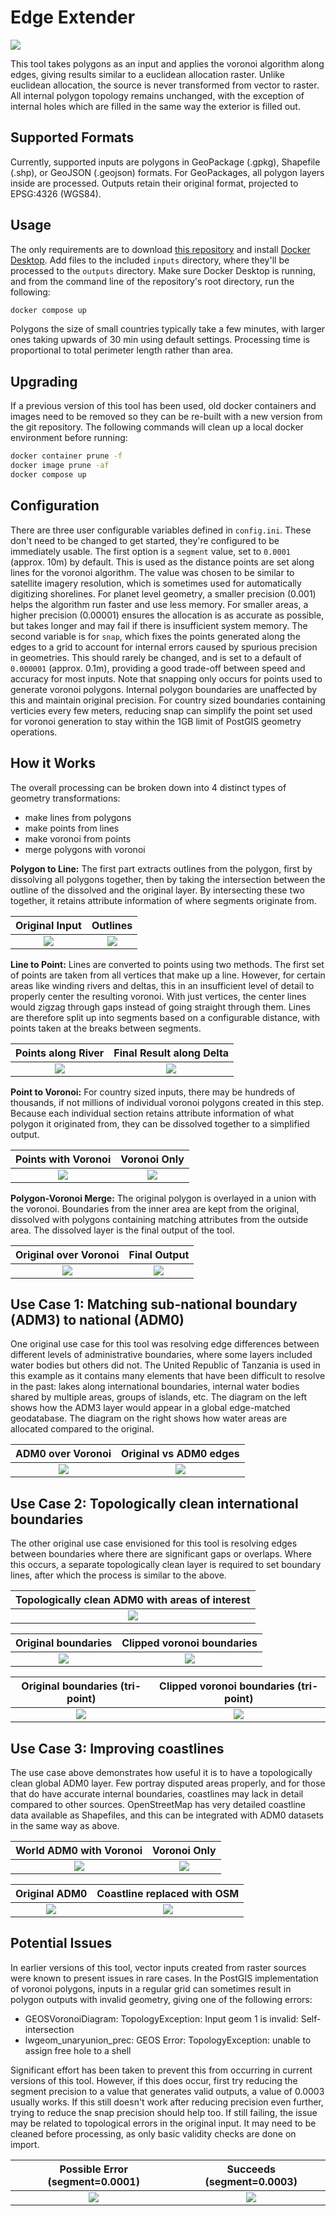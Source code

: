 # Edge Extender

![](https://img.fieldmaps.io/edge-extender/wld_01.png)

This tool takes polygons as an input and applies the voronoi algorithm along edges, giving results similar to a euclidean allocation raster. Unlike euclidean allocation, the source is never transformed from vector to raster. All internal polygon topology remains unchanged, with the exception of internal holes which are filled in the same way the exterior is filled out.

## Supported Formats

Currently, supported inputs are polygons in GeoPackage (.gpkg), Shapefile (.shp), or GeoJSON (.geojson) formats. For GeoPackages, all polygon layers inside are processed. Outputs retain their original format, projected to EPSG:4326 (WGS84).

## Usage

The only requirements are to download [this repository](https://github.com/fieldmaps/polygon-voronoi/archive/refs/heads/main.zip) and install [Docker Desktop](https://www.docker.com/products/docker-desktop). Add files to the included `inputs` directory, where they'll be processed to the `outputs` directory. Make sure Docker Desktop is running, and from the command line of the repository's root directory, run the following:

```sh
docker compose up
```

Polygons the size of small countries typically take a few minutes, with larger ones taking upwards of 30 min using default settings. Processing time is proportional to total perimeter length rather than area.

## Upgrading

If a previous version of this tool has been used, old docker containers and images need to be removed so they can be re-built with a new version from the git repository. The following commands will clean up a local docker environment before running:

```sh
docker container prune -f
docker image prune -af
docker compose up
```

## Configuration

There are three user configurable variables defined in `config.ini`. These don't need to be changed to get started, they're configured to be immediately usable. The first option is a `segment` value, set to `0.0001` (approx. 10m) by default. This is used as the distance points are set along lines for the voronoi algorithm. The value was chosen to be similar to satellite imagery resolution, which is sometimes used for automatically digitizing shorelines. For planet level geometry, a smaller precision (0.001) helps the algorithm run faster and use less memory. For smaller areas, a higher precision (0.00001) ensures the allocation is as accurate as possible, but takes longer and may fail if there is insufficient system memory. The second variable is for `snap`, which fixes the points generated along the edges to a grid to account for internal errors caused by spurious precision in geometries. This should rarely be changed, and is set to a default of `0.000001` (approx. 0.1m), providing a good trade-off between speed and accuracy for most inputs. Note that snapping only occurs for points used to generate voronoi polygons. Internal polygon boundaries are unaffected by this and maintain original precision. For country sized boundaries containing verticies every few meters, reducing snap can simplify the point set used for voronoi generation to stay within the 1GB limit of PostGIS geometry operations.

## How it Works

The overall processing can be broken down into 4 distinct types of geometry transformations:

- make lines from polygons
- make points from lines
- make voronoi from points
- merge polygons with voronoi

**Polygon to Line:** The first part extracts outlines from the polygon, first by dissolving all polygons together, then by taking the intersection between the outline of the dissolved and the original layer. By intersecting these two together, it retains attribute information of where segments originate from.

|                     Original Input                     |                        Outlines                        |
| :----------------------------------------------------: | :----------------------------------------------------: |
| ![](https://img.fieldmaps.io/edge-extender/tza_01.png) | ![](https://img.fieldmaps.io/edge-extender/tza_02.png) |

**Line to Point:** Lines are converted to points using two methods. The first set of points are taken from all vertices that make up a line. However, for certain areas like winding rivers and deltas, this in an insufficient level of detail to properly center the resulting voronoi. With just vertices, the center lines would zigzag through gaps instead of going straight through them. Lines are therefore split up into segments based on a configurable distance, with points taken at the breaks between segments.

|                   Points along River                   |                Final Result along Delta                |
| :----------------------------------------------------: | :----------------------------------------------------: |
| ![](https://img.fieldmaps.io/edge-extender/tza_03.png) | ![](https://img.fieldmaps.io/edge-extender/tza_04.png) |

**Point to Voronoi:** For country sized inputs, there may be hundreds of thousands, if not millions of individual voronoi polygons created in this step. Because each individual section retains attribute information of what polygon it originated from, they can be dissolved together to a simplified output.

|                  Points with Voronoi                   |                      Voronoi Only                      |
| :----------------------------------------------------: | :----------------------------------------------------: |
| ![](https://img.fieldmaps.io/edge-extender/tza_05.png) | ![](https://img.fieldmaps.io/edge-extender/tza_06.png) |

**Polygon-Voronoi Merge:** The original polygon is overlayed in a union with the voronoi. Boundaries from the inner area are kept from the original, dissolved with polygons containing matching attributes from the outside area. The dissolved layer is the final output of the tool.

|                 Original over Voronoi                  |                      Final Output                      |
| :----------------------------------------------------: | :----------------------------------------------------: |
| ![](https://img.fieldmaps.io/edge-extender/tza_07.png) | ![](https://img.fieldmaps.io/edge-extender/tza_08.png) |

## Use Case 1: Matching sub-national boundary (ADM3) to national (ADM0)

One original use case for this tool was resolving edge differences between different levels of administrative boundaries, where some layers included water bodies but others did not. The United Republic of Tanzania is used in this example as it contains many elements that have been difficult to resolve in the past: lakes along international boundaries, internal water bodies shared by multiple areas, groups of islands, etc. The diagram on the left shows how the ADM3 layer would appear in a global edge-matched geodatabase. The diagram on the right shows how water areas are allocated compared to the original.

|                   ADM0 over Voronoi                    |                 Original vs ADM0 edges                 |
| :----------------------------------------------------: | :----------------------------------------------------: |
| ![](https://img.fieldmaps.io/edge-extender/tza_09.png) | ![](https://img.fieldmaps.io/edge-extender/tza_10.png) |

## Use Case 2: Topologically clean international boundaries

The other original use case envisioned for this tool is resolving edges between boundaries where there are significant gaps or overlaps. Where this occurs, a separate topologically clean layer is required to set boundary lines, after which the process is similar to the above.

|    Topologically clean ADM0 with areas of interest     |
| :----------------------------------------------------: |
| ![](https://img.fieldmaps.io/edge-extender/tri_00.png) |

|                  Original boundaries                   |               Clipped voronoi boundaries               |
| :----------------------------------------------------: | :----------------------------------------------------: |
| ![](https://img.fieldmaps.io/edge-extender/tri_01.png) | ![](https://img.fieldmaps.io/edge-extender/tri_02.png) |

|            Original boundaries (tri-point)             |         Clipped voronoi boundaries (tri-point)         |
| :----------------------------------------------------: | :----------------------------------------------------: |
| ![](https://img.fieldmaps.io/edge-extender/tri_03.png) | ![](https://img.fieldmaps.io/edge-extender/tri_04.png) |

## Use Case 3: Improving coastlines

The use case above demonstrates how useful it is to have a topologically clean global ADM0 layer. Few portray disputed areas properly, and for those that do have accurate internal boundaries, coastlines may lack in detail compared to other sources. OpenStreetMap has very detailed coastline data available as Shapefiles, and this can be integrated with ADM0 datasets in the same way as above.

|                World ADM0 with Voronoi                 |                      Voronoi Only                      |
| :----------------------------------------------------: | :----------------------------------------------------: |
| ![](https://img.fieldmaps.io/edge-extender/wld_01.png) | ![](https://img.fieldmaps.io/edge-extender/wld_02.png) |

|                     Original ADM0                      |              Coastline replaced with OSM               |
| :----------------------------------------------------: | :----------------------------------------------------: |
| ![](https://img.fieldmaps.io/edge-extender/wld_03.png) | ![](https://img.fieldmaps.io/edge-extender/wld_04.png) |

## Potential Issues

In earlier versions of this tool, vector inputs created from raster sources were known to present issues in rare cases. In the PostGIS implementation of voronoi polygons, inputs in a regular grid can sometimes result in polygon outputs with invalid geometry, giving one of the following errors:

- GEOSVoronoiDiagram: TopologyException: Input geom 1 is invalid: Self-intersection
- lwgeom_unaryunion_prec: GEOS Error: TopologyException: unable to assign free hole to a shell

Significant effort has been taken to prevent this from occurring in current versions of this tool. However, if this does occur, first try reducing the segment precision to a value that generates valid outputs, a value of 0.0003 usually works. If this still doesn't work after reducing precision even further, trying to reduce the snap precision should help too. If still failing, the issue may be related to topological errors in the original input. It may need to be cleaned before processing, as only basic validity checks are done on import.

|            Possible Error (segment=0.0001)             |               Succeeds (segment=0.0003)                |
| :----------------------------------------------------: | :----------------------------------------------------: |
| ![](https://img.fieldmaps.io/edge-extender/err_01.png) | ![](https://img.fieldmaps.io/edge-extender/err_02.png) |
